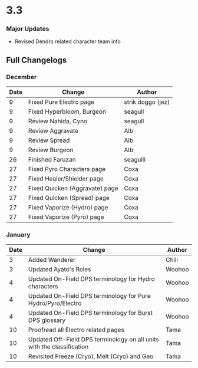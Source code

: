# 3.3

### Major Updates

* Revised Dendro related character team info

## Full Changelogs

### December

| Date | Change                         | Author            |
| ---- | ------------------------------ | ----------------- |
| 9    | Fixed Pure Electro page        | strik doggo (jez) |
| 9    | Fixed Hyperbloom, Burgeon      | seagull           |
| 9    | Review Nahida, Cyno            | seagull           |
| 9    | Review Aggravate               | Alb               |
| 9    | Review Spread                  | Alb               |
| 9    | Review Burgeon                 | Alb               |
| 26   | Finished Faruzan               | seagulll          |
| 27   | Fixed Pyro Characters page     | Coxa              |
| 27   | Fixed Healer/Shielder page     | Coxa              |
| 27   | Fixed Quicken (Aggravate) page | Coxa              |
| 27   | Fixed Quicken (Spread) page    | Coxa              |
| 27   | Fixed Vaporize (Hydro) page    | Coxa              |
| 27   | Fixed Vaporize (Pyro) page     | Coxa              |

### January

| Date | Change                                                                  | Author |
| ---- | ----------------------------------------------------------------------- | ------ |
| 3    | Added Wanderer                                                          | Chili  |
| 3    | Updated Ayato's Roles                                                   | Woohoo |
| 4    | Updated On-Field DPS terminology for Hydro characters                   | Woohoo |
| 4    | Updated On-Field DPS terminology for Pure Hydro/Pyro/Electro            | Woohoo |
| 4    | Updated On-Field DPS terminology for Burst DPS glossary                 | Woohoo |
| 10   | Proofread all Electro related pages                                     | Tama   |
| 10   | Updated Off-Field DPS terminology on all units with the classification  | Tama   |
| 10   | Revisited Freeze (Cryo), Melt (Cryo) and Geo                            | Tama   |
